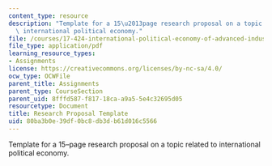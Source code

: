 ```yaml
---
content_type: resource
description: "Template for a 15\u2013page research proposal on a topic related to\
  \ international political economy."
file: /courses/17-424-international-political-economy-of-advanced-industrial-societies-fall-2011/80ba3b0e39df0bc8db3db61d016c5566_MIT17_424F11_Res_Pro_Temp.pdf
file_type: application/pdf
learning_resource_types:
- Assignments
license: https://creativecommons.org/licenses/by-nc-sa/4.0/
ocw_type: OCWFile
parent_title: Assignments
parent_type: CourseSection
parent_uid: 8fffd587-f817-18ca-a9a5-5e4c32695d05
resourcetype: Document
title: Research Proposal Template
uid: 80ba3b0e-39df-0bc8-db3d-b61d016c5566
---
```

Template for a 15–page research proposal on a topic related to international political economy.